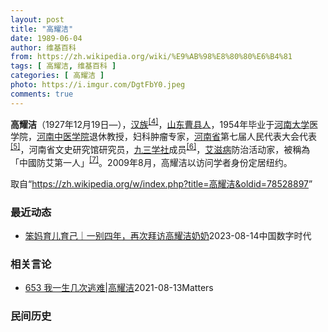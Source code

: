 ```yaml
---
layout: post
title: "高耀洁"
date: 1989-06-04
author: 维基百科
from: https://zh.wikipedia.org/wiki/%E9%AB%98%E8%80%80%E6%B4%81
tags: [ 高耀洁, 维基百科 ]
categories: [ 高耀洁 ]
photo: https://i.imgur.com/DgtFbY0.jpeg
comments: true
---
```

<div class="mw-parser-output">
<div id="noteTA-2e1990e3" class="noteTA"><div class="noteTA-local"><div data-noteta-code="zh-hans:采血; zh-hant:採血;"></div><div data-noteta-code="zh-hans:脏病; zh-hant:髒病;"></div><div data-noteta-code="zh-hans:防艾; zh-hant:防愛;"></div><div data-noteta-code="zh-hans:献血; zh-hant:捐血;"></div></div></div>

<p><b>高耀洁</b>（1927年12月19日<span class="useeditintro" title="Template:BLP editintro">—</span>），<a href="/wiki/%E6%B1%89%E6%97%8F" title="汉族">汉族</a><sup id="cite_ref-4" class="reference"><a href="#cite_note-4">[4]</a></sup>，<a href="/wiki/%E5%B1%B1%E4%B8%9C" class="mw-redirect" title="山东">山东</a><a href="/wiki/%E6%9B%B9%E5%8E%BF" title="曹县">曹县人</a>，1954年毕业于<a href="/wiki/%E6%B2%B3%E5%8D%97%E5%A4%A7%E5%AD%A6" title="河南大学">河南大学</a>医学院，<a href="/wiki/%E6%B2%B3%E5%8D%97%E4%B8%AD%E5%8C%BB%E5%AD%A6%E9%99%A2" class="mw-redirect" title="河南中医学院">河南中医学院</a>退休教授，妇科肿瘤专家，<a href="/wiki/%E6%B2%B3%E5%8D%97%E7%9C%81" title="河南省">河南省</a>第七届人民代表大会代表<sup id="cite_ref-5" class="reference"><a href="#cite_note-5">[5]</a></sup>，河南省文史研究馆研究员，<a href="/wiki/%E4%B9%9D%E4%B8%89%E5%AD%A6%E7%A4%BE" title="九三学社">九三学社</a>成员<sup id="cite_ref-6" class="reference"><a href="#cite_note-6">[6]</a></sup>，<a href="/wiki/%E8%89%BE%E6%BB%8B%E7%97%85" title="艾滋病">艾滋病</a>防治活动家，被稱為「中國防艾第一人」<sup id="cite_ref-7" class="reference"><a href="#cite_note-7">[7]</a></sup>。2009年8月，高耀洁以访问学者身份定居纽约。
</p>
<meta property="mw:PageProp/toc">
</div><!--esi <esi:include src="/esitest-fa8a495983347898/content" /> --><noscript><img src="//zh.wikipedia.org/wiki/Special:CentralAutoLogin/start?type=1x1" alt="" title="" width="1" height="1" style="border: none; position: absolute;"></noscript>
<div class="printfooter" data-nosnippet="">取自“<a dir="ltr" href="https://zh.wikipedia.org/w/index.php?title=高耀洁&amp;oldid=78528897">https://zh.wikipedia.org/w/index.php?title=高耀洁&amp;oldid=78528897</a>”</div><div id="recent-news"><h3>最近动态</h3><ul><li><a href="https://nodebe4.github.io/waimei/2023-08-14/%E7%AC%A8%E5%A6%88%E8%82%B2%E5%84%BF%E8%82%B2%E5%B7%B1-%E4%B8%80%E5%88%AB%E5%9B%9B%E5%B9%B4-%E5%86%8D%E6%AC%A1%E6%8B%9C%E8%AE%BF%E9%AB%98%E8%80%80%E6%B4%81%E5%A5%B6%E5%A5%B6" title="笨妈育儿育己｜一别四年，再次拜访高耀洁奶奶—— CDT 档案卡 标题：一别四年，再次拜访高耀洁奶奶作者：甘歌发表日期：2023.8.14来源：笨妈育儿育己主题归类：高耀洁CDS收藏：人物馆版权说...">笨妈育儿育己｜一别四年，再次拜访高耀洁奶奶</a><time>2023-08-14</time><a class="tag">中国数字时代</a></li>
</ul></div><div id="open-opinion"><h3>相关言论</h3><ul><li><a href="https://nodebe4.github.io/opinion/2021-08-13/653-%E6%88%91%E4%B8%80%E7%94%9F%E5%87%A0%E6%AC%A1%E9%80%83%E9%9A%BE-%E9%AB%98%E8%80%80%E6%B4%81/" title="野兽爱智慧">653 我一生几次逃难|高耀洁</a><time>2021-08-13</time><a class="tag">Matters</a></li>
</ul></div><div id="mjls-record"><h3>民间历史</h3><ul></ul></div>